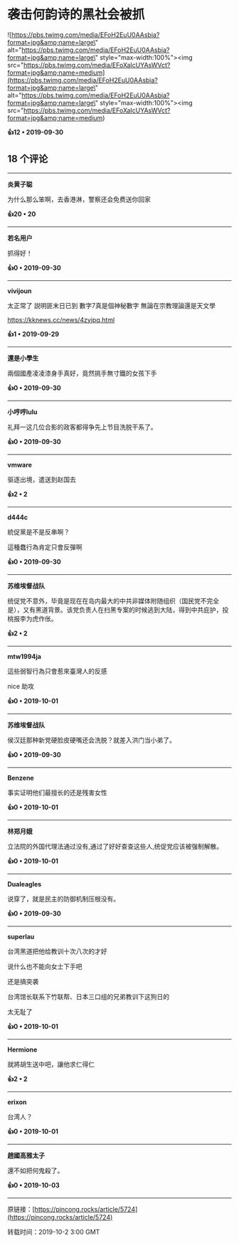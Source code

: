 # 袭击何韵诗的黑社会被抓 

![https://pbs.twimg.com/media/EFoH2EuU0AAsbia?format=jpg&amp;name=large\" alt=\"https://pbs.twimg.com/media/EFoH2EuU0AAsbia?format=jpg&amp;name=large\" style=\"max-width:100%\"><img src=\"https://pbs.twimg.com/media/EFoXaIcUYAsWVct?format=jpg&amp;name=medium](https://pbs.twimg.com/media/EFoH2EuU0AAsbia?format=jpg&amp;name=large\" alt=\"https://pbs.twimg.com/media/EFoH2EuU0AAsbia?format=jpg&amp;name=large\" style=\"max-width:100%\"><img src=\"https://pbs.twimg.com/media/EFoXaIcUYAsWVct?format=jpg&amp;name=medium)

**👍12 • 2019-09-30**

## 18 个评论

---
**炎黄子聪**

为什么那么笨啊，去香港淋，警察还会免费送你回家 

**👍20 • 20**

---
**若名用户**

抓得好！ 

**👍0 • 2019-09-30**

---
**vivijoun**

太正常了 説明匪末日已到 數字7真是個神秘數字 無論在宗教理論還是天文學

https://kknews.cc/news/4zyjpq.html 

**👍1 • 2019-09-29**

---
**還是小學生**

兩個國產凌凌漆身手真好，竟然挑手無寸鐵的女孩下手 

**👍0 • 2019-09-30**

---
**小哼哼lulu**

礼拜一这几位合影的政客都得争先上节目洗脱干系了。 

**👍0 • 2019-09-30**

---
**vmware**

驱逐出境，遣送到赵国去 

**👍2 • 2**

---
**d444c**

統促黨是不是反串啊？

這種蠢行為肯定只會反彈啊 

**👍0 • 2019-09-30**

---
**苏维埃督战队**

统促党不意外，毕竟是现在在岛内最大的中共非媒体附随组织（国民党不完全是），又有黑道背景。该党负责人在扫黑专案的时候逃到大陆，得到中共庇护，投桃报李为虎作伥。 

**👍2 • 2**

---
**mtw1994ja**

這些弱智行為只會惹來臺灣人的反感

nice 助攻 

**👍0 • 2019-10-01**

---
**苏维埃督战队**

侯汉廷那种新党硬脸皮硬嘴还会洗脱？就差入洪门当小弟了。 

**👍0 • 2019-09-30**

---
**Benzene**

事实证明他们最擅长的还是残害女性 

**👍0 • 2019-10-01**

---
**林郑月娥**

立法院的外国代理法通过没有,通过了好好查查这些人,统促党应该被强制解散。 

**👍0 • 2019-10-01**

---
**Dualeagles**

说穿了，就是民主的防御机制压根没有。 

**👍0 • 2019-09-30**

---
**superlau**

台湾黑道把他给教训十次八次的才好

说什么也不能向女士下手吧

还是搞突袭

台湾馆长联系下竹联帮、日本三口组的兄弟教训下这狗日的

太无耻了 

**👍0 • 2019-10-01**

---
**Hermione**

就將胡生送中吧，讓他求仁得仁 

**👍2 • 2**

---
**erixon**

台湾人？ 

**👍0 • 2019-10-01**

---
**趙國高雅太子**

還不如把何鬼殺了。 

**👍0 • 2019-10-03**

---
原链接：[https://pincong.rocks/article/5724](https://pincong.rocks/article/5724)

转载时间：2019-10-2 3:00 GMT